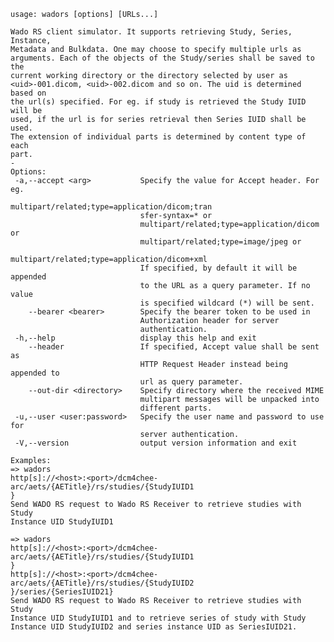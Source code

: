     usage: wadors [options] [URLs...]
    
    Wado RS client simulator. It supports retrieving Study, Series, Instance,
    Metadata and Bulkdata. One may choose to specify multiple urls as
    arguments. Each of the objects of the Study/series shall be saved to the
    current working directory or the directory selected by user as
    <uid>-001.dicom, <uid>-002.dicom and so on. The uid is determined based on
    the url(s) specified. For eg. if study is retrieved the Study IUID will be
    used, if the url is for series retrieval then Series IUID shall be used.
    The extension of individual parts is determined by content type of each
    part.
    -
    Options:
     -a,--accept <arg>           Specify the value for Accept header. For eg.
                                 multipart/related;type=application/dicom;tran
                                 sfer-syntax=* or
                                 multipart/related;type=application/dicom or
                                 multipart/related;type=image/jpeg or
                                 multipart/related;type=application/dicom+xml
                                 If specified, by default it will be appended
                                 to the URL as a query parameter. If no value
                                 is specified wildcard (*) will be sent.
        --bearer <bearer>        Specify the bearer token to be used in
                                 Authorization header for server
                                 authentication.
     -h,--help                   display this help and exit
        --header                 If specified, Accept value shall be sent as
                                 HTTP Request Header instead being appended to
                                 url as query parameter.
        --out-dir <directory>    Specify directory where the received MIME
                                 multipart messages will be unpacked into
                                 different parts.
     -u,--user <user:password>   Specify the user name and password to use for
                                 server authentication.
     -V,--version                output version information and exit
    
    Examples:
    => wadors
    http[s]://<host>:<port>/dcm4chee-arc/aets/{AETitle}/rs/studies/{StudyIUID1
    }
    Send WADO RS request to Wado RS Receiver to retrieve studies with Study
    Instance UID StudyIUID1
    
    => wadors
    http[s]://<host>:<port>/dcm4chee-arc/aets/{AETitle}/rs/studies/{StudyIUID1
    }
    http[s]://<host>:<port>/dcm4chee-arc/aets/{AETitle}/rs/studies/{StudyIUID2
    }/series/{SeriesIUID21}
    Send WADO RS request to Wado RS Receiver to retrieve studies with Study
    Instance UID StudyIUID1 and to retrieve series of study with Study
    Instance UID StudyIUID2 and series instance UID as SeriesIUID21.